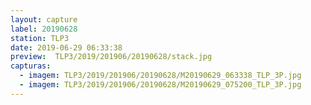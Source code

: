 ```yaml
---
layout: capture
label: 20190628
station: TLP3
date: 2019-06-29 06:33:38
preview:  TLP3/2019/201906/20190628/stack.jpg
capturas:
  - imagem: TLP3/2019/201906/20190628/M20190629_063338_TLP_3P.jpg
  - imagem: TLP3/2019/201906/20190628/M20190629_075200_TLP_3P.jpg
---
```

